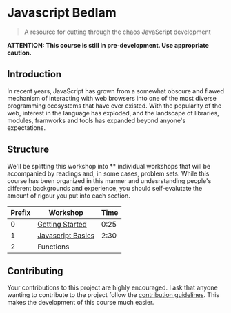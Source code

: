 
# Javascript Bedlam
>A resource for cutting through the chaos JavaScript development

__ATTENTION: This course is still in pre-development. Use appropriate caution.__

## Introduction
In recent years, JavaScript has grown from a somewhat obscure and flawed mechanism of interacting with web browsers into one of the most diverse programming ecosystems that have ever existed. With the popularity of the web, interest in the language has exploded, and the landscape of libraries, modules, framworks and tools has expanded beyond anyone's expectations.

## Structure
We'll be splitting this workshop into ** individual workshops that will be accompanied by readings and, in some cases, problem sets. While this course has been organized in this manner and undesrstanding people's different backgrounds and experience, you should self-evalutate the amount of rigour you put into each section.

| Prefix | Workshop          | Time |
|--------|-------------------|------|
| 0      | [Getting Started](/0_getting_started.md)   | 0:25 |
| 1      | [Javascript Basics](/1_javascript_basics.md) | 2:30 |
| 2      | Functions         |      |

## Contributing
Your contributions to this project are highly encouraged. I ask that anyone wanting to contribute to the project follow the [contribution guidelines](/CONTRIBUTING.md). This makes the development of this course much easier.